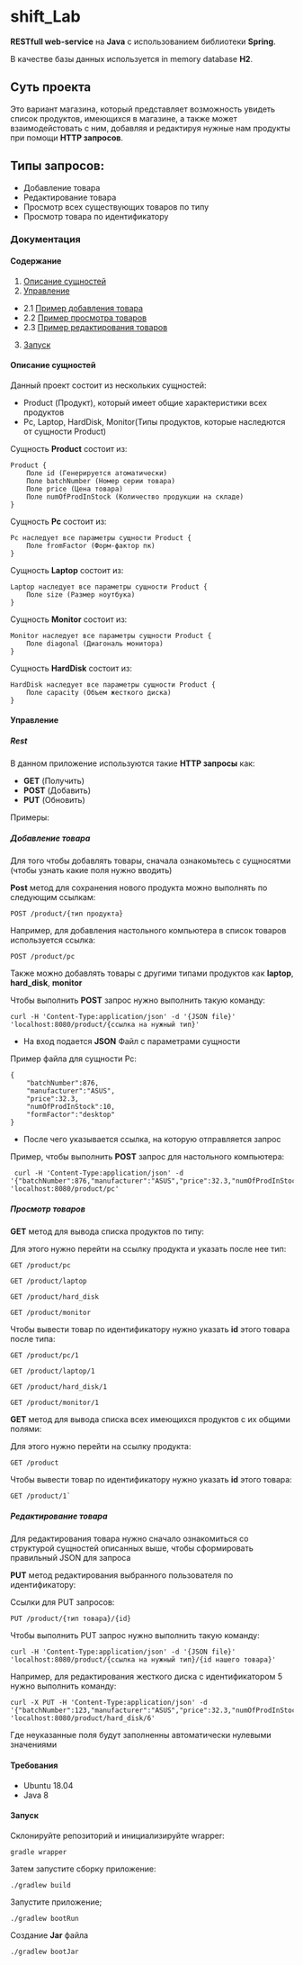 # shift_Lab
**RESTfull web-service** на **Java** c использованием библиотеки **Spring**.

В качестве базы данных используется in memory database **H2**.

## Суть проекта
Это вариант магазина, который представляет возможность увидеть список продуктов, имеющихся в магазине, а также может взаимодейстовать с ним, добавляя и редактируя нужные нам продукты при помощи **HTTP запросов**. 

## Типы запросов:
* Добавление товара
* Редактирование товара
* Просмотр всех существующих товаров по типу
* Просмотр товара по идентификатору

### Документация

#### Содержание
1. [Описание сущностей](#id-section1)
2. [Управление](#id-section2)
- 2.1 [Пример добавления товара](#id-section4)
- 2.2 [Пример просмотра товаров](#id-section5)
- 2.3 [Пример редактирования товаров](#id-section6)
3. [Запуск](#id-section3)

<div id='id-section1'/>

#### Описание сущностей
Данный проект состоит из нескольких сущностей: 
* Product (Продукт), который имеет общие характеристики всех продуктов
* Pc, Laptop, HardDisk, Monitor(Типы продуктов, которые наследются от сущности Product)

Сущность **Product** состоит из:
```
Product {
    Поле id (Генерируется атоматически)
    Поле batchNumber (Номер серии товара)
    Поле price (Цена товара)
    Поле numOfProdInStock (Количество продукции на складе)
}
``` 

Сущность **Pc** состоит из:
```
Pc наследует все параметры сущности Product {
    Поле fromFactor (Форм-фактор пк)
}
``` 

Сущность **Laptop** состоит из:
```
Laptop наследует все параметры сущности Product {
    Поле size (Размер ноутбука)
}
``` 

Сущность **Monitor** состоит из:
```
Monitor наследует все параметры сущности Product {
    Поле diagonal (Диагональ монитора)
}
``` 

Сущность **HardDisk** состоит из:
```
HardDisk наследует все параметры сущности Product {
    Поле capacity (Объем жесткого диска) 
}
``` 

<div id='id-section2'/>

#### Управление
##### Rest

В данном приложение используются такие **HTTP запросы** как:
* **GET** (Получить)
* **POST** (Добавить)
* **PUT**  (Обновить)

Примеры:

<div id='id-section4'/>

##### Добавление товара 
Для того чтобы добавлять товары, сначала ознакомьтесь с сущносятми (чтобы узнать какие поля нужно вводить)

**Post** метод для сохранения нового продукта можно выполнять по следующим ссылкам:
    
    POST /product/{тип продукта}

Например, для добавления настольного компьютера в список товаров используется ссылка:
    
    POST /product/pc
    
Также можно добавлять товары с другими типами продуктов как **laptop**, **hard_disk**, **monitor**

Чтобы выполнить **POST** запрос нужно выполнить такую команду:

    curl -H 'Content-Type:application/json' -d '{JSON file}' 'localhost:8080/product/{ссылка на нужный тип}'

* На вход подается **JSON** Файл с параметрами сущности

Пример файла для сущности Pc:
```
{
    "batchNumber":876,
    "manufacturer":"ASUS",
    "price":32.3,
    "numOfProdInStock":10,
    "formFactor":"desktop"
}
```
    
* После чего указывается ссылка, на которую отправляется запрос

Пример, чтобы выполнить **POST** запрос для настольного компьютера:

     curl -H 'Content-Type:application/json' -d '{"batchNumber":876,"manufacturer":"ASUS","price":32.3,"numOfProdInStock":10,"formFactor":"desktop"}' 'localhost:8080/product/pc'

<div id='id-section5'/>

##### Просмотр товаров

**GET** метод для вывода списка продуктов по типу:

Для этого нужно перейти на ссылку продукта и указать после нее тип:
    
    GET /product/pc

    GET /product/laptop
    
    GET /product/hard_disk
    
    GET /product/monitor
    
Чтобы вывести товар по идентификатору нужно указать **id** этого товара после типа:

    GET /product/pc/1
    
    GET /product/laptop/1
        
    GET /product/hard_disk/1
        
    GET /product/monitor/1

**GET** метод для вывода списка всех имеющихся продуктов с их общими полями:

Для этого нужно перейти на ссылку продукта:
    
    GET /product
    
Чтобы вывести товар по идентификатору нужно указать **id** этого товара:
    
    GET /product/1`

<div id='id-section6'/>

##### Редактирование товара    
Для редактирования товара нужно сначало ознакомиться со структурой сущностей описанных выше, 
чтобы сформировать правильный JSON для запроса

**PUT** метод редактирования выбранного пользователя по идентификатору:

Ссылки для PUT запросов:

    PUT /product/{тип товара}/{id}
    
Чтобы выполнить PUT запрос нужно выполнить такую команду:

    curl -H 'Content-Type:application/json' -d '{JSON file}' 'localhost:8080/product/{ссылка на нужный тип}/{id нашего товара}'
    
    
Например, для редактирования жесткого диска с идентификатором 5 нужно выполнить команду:

    curl -X PUT -H 'Content-Type:application/json' -d '{"batchNumber":123,"manufacturer":"ASUS","price":32.3,"numOfProdInStock":10,"capacity":128}}' 'localhost:8080/product/hard_disk/6'

Где неуказанные поля будут заполненны автоматически нулевыми значениями

#### Требования

- Ubuntu 18.04
- Java 8
<div id='id-section3'/>

#### Запуск

Склонируйте репозиторий и инициализируйте wrapper:

`gradle wrapper`

Затем запустите сборку приложение:

`./gradlew build`

Запустите приложение;

`./gradlew bootRun`

Создание **Jar** файла

`./gradlew bootJar`


